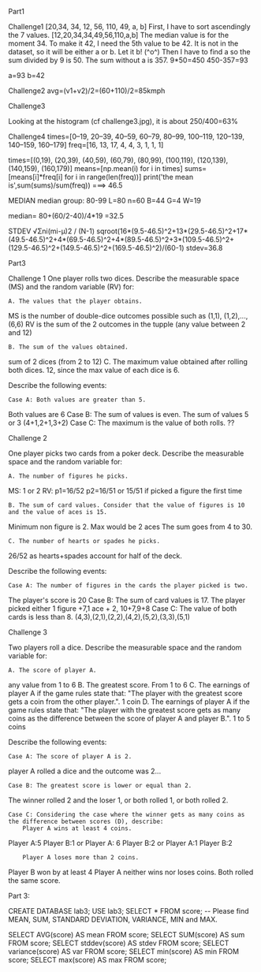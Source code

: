 Part1

Challenge1
[20,34, 34, 12, 56, 110, 49, a, b]
First, I have to sort ascendingly the 7 values.
[12,20,34,34,49,56,110,a,b]
The median value is for the moment 34. To make it 42, I need the 5th value to be 42. It is not in the dataset, so it will be either a or b.
Let it b! (^o^)
Then I have to find a so the sum divided by 9 is 50. The sum without a is 357.
9*50=450
450-357=93

a=93
b=42

Challenge2
avg=(v1+v2)/2=(60+110)/2=85kmph

Challenge3

Looking at the histogram (cf challenge3.jpg), it is about 250/400=63%

Challenge4
times=[0–19, 20–39, 40–59, 60–79, 80–99, 100–119, 120–139, 140–159, 160–179]
freq=[16, 13, 17, 4, 4, 3, 1, 1, 1]

times=[(0,19), (20,39), (40,59), (60,79), (80,99), (100,119), (120,139), (140,159), (160,179)]
means=[np.mean(i) for i in times]
sums=[means[i]*freq[i] for i in range(len(freq))]
print('the mean is',sum(sums)/sum(freq)) ===> 46.5

MEDIAN
median group: 80-99
L=80
n=60
B=44
G=4
W=19

median= 80+(60/2-40)/4*19 =32.5

STDEV
√Σni(mi-μ)2 / (N-1)
sqroot(16*(9.5-46.5)^2+13*(29.5-46.5)^2+17*(49.5-46.5)^2+4*(69.5-46.5)^2+4*(89.5-46.5)^2+3*(109.5-46.5)^2+(129.5-46.5)^2+(149.5-46.5)^2+(169.5-46.5)^2)/(60-1)
stdev=36.8

Part3 

Challenge 1
One player rolls two dices. Describe the measurable space (MS) and the random variable (RV) for:

    A. The values that the player obtains.
MS is the number of double-dice outcomes possible such as (1,1), (1,2),...,(6,6)
RV is the sum of the 2 outcomes in the tupple (any value between 2 and 12)

    B. The sum of the values obtained.
sum of 2 dices (from 2 to 12)
    C. The maximum value obtained after rolling both dices.
12, since the max value of each dice is 6.


Describe the following events:

    Case A: Both values are greater than 5.
Both values are 6
    Case B: The sum of values is even.
The sum of values 5 or 3 (4+1,2+1,3+2)
    Case C: The maximum is the value of both rolls.
??

Challenge 2

One player picks two cards from a poker deck. Describe the measurable space and the random variable for:

    A. The number of figures he picks.
MS: 1 or 2
RV: p1=16/52 p2=16/51 or 15/51 if picked a figure the first time

    B. The sum of card values. Consider that the value of figures is 10 and the value of aces is 15.
Minimum non figure is 2. Max would be 2 aces
The sum goes from 4 to 30.

    C. The number of hearts or spades he picks.
26/52 as hearts+spades account for half of the deck.

Describe the following events:

    Case A: The number of figures in the cards the player picked is two.
The player's score is 20
    Case B: The sum of card values is 17.
The player picked either 1 figure +7,1 ace + 2, 10+7,9+8
    Case C: The value of both cards is less than 8.
(4,3),(2,1),(2,2),(4,2),(5,2),(3,3),(5,1)

Challenge 3

Two players roll a dice. Describe the measurable space and the random variable for:

    A. The score of player A.
any value from 1 to 6
    B. The greatest score.
From 1 to 6
    C. The earnings of player A if the game rules state that:
    "The player with the greatest score gets a coin from the other player.".
1 coin
    D. The earnings of player A if the game rules state that:
    "The player with the greatest score gets as many coins as the difference between the score of player A and player B.".
1 to 5 coins

Describe the following events:

    Case A: The score of player A is 2.
player A rolled a dice and the outcome was 2...

    Case B: The greatest score is lower or equal than 2.
The winner rolled 2 and the loser 1, or both rolled 1, or both rolled 2.

    Case C: Considering the case where the winner gets as many coins as the difference between scores (D), describe:
        Player A wins at least 4 coins.

Player A:5 Player B:1 or Player A: 6 Player B:2 or Player A:1 Player B:2

        Player A loses more than 2 coins.
Player B won by at least 4
        Player A neither wins nor loses coins.
Both rolled the same score.


Part 3:

CREATE DATABASE lab3;
USE lab3;
SELECT * FROM score;
-- Please find MEAN, SUM, STANDARD DEVIATION, VARIANCE, MIN and MAX.

SELECT AVG(score) AS mean FROM score;
SELECT SUM(score) AS sum FROM score;
SELECT stddev(score) AS stdev FROM score;
SELECT variance(score) AS var FROM score;
SELECT min(score) AS min FROM score;
SELECT max(score) AS max FROM score;
